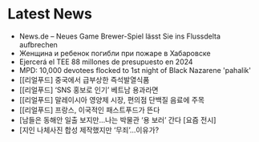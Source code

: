 # Latest News
-  News.de – Neues Game Brewer-Spiel lässt Sie ins Flussdelta aufbrechen
-  Женщина и ребенок погибли при пожаре в Хабаровске
-  Ejercerá el TEE 88 millones de presupuesto en 2024
-  MPD: 10,000 devotees flocked to 1st night of Black Nazarene 'pahalik'
-  [[리얼푸드] 중국에서 급부상한 즉석발열식품
-  [[리얼푸드] ‘SNS 홍보로 인기’ 베트남 용과라면
-  [[리얼푸드] 말레이시아 영양제 시장, 편의점 단백질 음료에 주목
-  [[리얼푸드] 프랑스, 이국적인 패스트푸드가 뜬다
-  [남들은 동해안 일출 보지만…나는 박물관 ‘용 보러’ 간다 [요즘 전시]
-  [지인 나체사진 합성 제작했지만 ‘무죄’…이유가?
